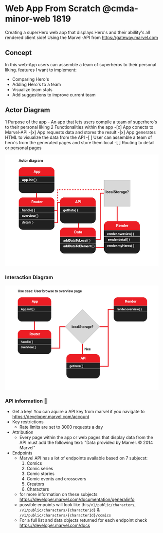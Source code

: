 # Web App From Scratch @cmda-minor-web 1819
Creating a superHero web app that displays Hero's and their abillity's all rendered client side! Using the Marvel-API from https://gateway.marvel.com

## Concept
In this web-App users can assemble a team of superheros to their personal liking.
 features I want to implement:
 - Comparing Hero's
 - Adding Hero's to a team
 - Visualize team stats
 - Add suggestions to improve current team

## Actor Diagram
 1 Purpose of the app
    - An app that lets users compile a team of superhero's to their personal liking
 2 Functionalities within the app
    -[x] App conects to Marvel-API
    -[x] App requests data and stores the result
    -[x] App generates HTML to visualize the data from the API
    -[ ] User can assemble a team of hero's from the generated pages and store them local
    -[ ] Routing to detail or personal pages

 ![Actor Diagram](https://github.com/Mokerstier/web-app-from-scratch-1920/blob/dev/diagrams/ActorDiagram.png)
### Interaction Diagram
![Interaction Diagram](https://github.com/Mokerstier/web-app-from-scratch-1920/blob/dev/diagrams/InteractionDiagram.png)

### API information 🐒
- Get a key!
    You can aquire a API key from marvel if you navigate to https://developer.marvel.com/account
- Key restrictions
    - Rate limits are set to 3000 requests a day
- Attribution
    - Every page within the app or web pages that display data from the API must add the following text: "Data provided by Marvel. © 2014 Marvel"
- Endpoints
  - Marvel API has a lot of endpoints available based on 7 subjecst:
    1. Comics
    2. Comic series
    3. Comic stories
    4. Comic events and crossovers
    6. Creators
    7. Characters
   - for more information on these subjects https://developer.marvel.com/documentation/generalinfo
  - possible enpoints will look like this`/v1/public/characters`, `/v1/public/characters/{characterId}` & `/v1/public/characters/{characterId}/comics`
  - For a full list and data objects returned for each endpoint check https://developer.marvel.com/docs

<!-- Add a link to your live demo in Github Pages 🌐-->

<!-- ☝️ replace this description with a description of your own work -->

<!-- replace the code in the /docs folder with your own, so you can showcase your work with GitHub Pages 🌍 -->

<!-- Add a nice poster image here at the end of the week, showing off your shiny frontend 📸 -->

<!-- Maybe a table of contents here? 📚 -->

<!-- How about a section that describes how to install this project? 🤓 -->

<!-- ...but how does one use this project? What are its features 🤔 -->

<!-- What external data source is featured in your project and what are its properties 🌠 -->

<!-- Maybe a checklist of done stuff and stuff still on your wishlist? ✅ -->

<!-- How about a license here? 📜 (or is it a licence?) 🤷 -->
